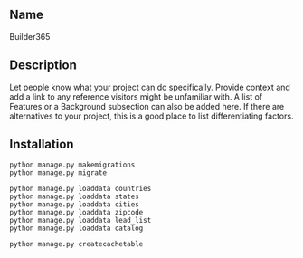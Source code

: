 ## Name
Builder365

## Description
Let people know what your project can do specifically. Provide context and add a link to any reference visitors might be unfamiliar with. A list of Features or a Background subsection can also be added here. If there are alternatives to your project, this is a good place to list differentiating factors.

## Installation
```
python manage.py makemigrations
python manage.py migrate

python manage.py loaddata countries
python manage.py loaddata states
python manage.py loaddata cities
python manage.py loaddata zipcode
python manage.py loaddata lead_list
python manage.py loaddata catalog

python manage.py createcachetable
```